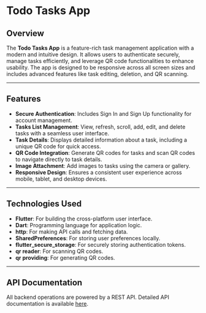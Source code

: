 # Todo Tasks App

## Overview

The **Todo Tasks App** is a feature-rich task management application with a modern and intuitive design. It allows users to authenticate securely, manage tasks efficiently, and leverage QR code functionalities to enhance usability. The app is designed to be responsive across all screen sizes and includes advanced features like task editing, deletion, and QR scanning.

---

## Features

- **Secure Authentication**: Includes Sign In and Sign Up functionality for account management.
- **Tasks List Management**: View, refresh, scroll, add, edit, and delete tasks with a seamless user interface.
- **Task Details**: Displays detailed information about a task, including a unique QR code for quick access.
- **QR Code Integration**: Generate QR codes for tasks and scan QR codes to navigate directly to task details.
- **Image Attachment**: Add images to tasks using the camera or gallery.
- **Responsive Design**: Ensures a consistent user experience across mobile, tablet, and desktop devices.

---

## Technologies Used

- **Flutter**: For building the cross-platform user interface.
- **Dart**: Programming language for application logic.
- **http**: For making API calls and fetching data.
- **SharedPreferences**: For storing user preferences locally.
- **flutter_secure_storage**: For securely storing authentication tokens.
- **qr reader**: For scanning QR codes.
- **qr providing**: For generating QR codes.

---

## API Documentation

All backend operations are powered by a REST API. Detailed API documentation is available [here](https://documenter.getpostman.com/view/11614562/2sA3JNaKt4).
